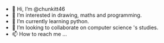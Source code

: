- 👋 Hi, I’m @chunkitt46
- 👀 I’m interested in drawing, maths and programming.
- 🌱 I’m currently learning python.
- 💞️ I’m looking to collaborate on computer science 's studies.
- 📫 How to reach me ...

<!---
chunkitt46/chunkitt46 is a ✨ special ✨ repository because its `README.md` (this file) appears on your GitHub profile.
You can click the Preview link to take a look at your changes.
--->
